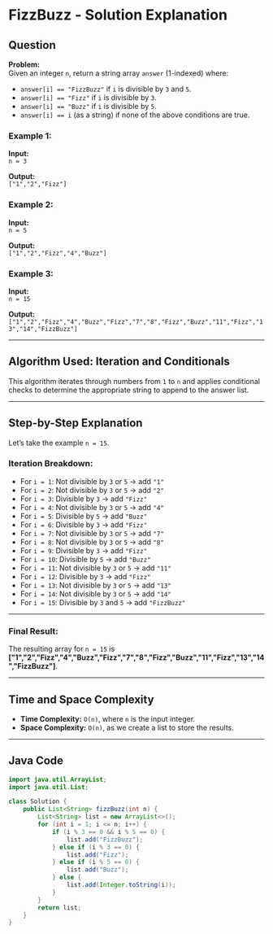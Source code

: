 # FizzBuzz - Solution Explanation

## Question

**Problem:**  
Given an integer `n`, return a string array `answer` (1-indexed) where:

- `answer[i] == "FizzBuzz"` if `i` is divisible by `3` and `5`.
- `answer[i] == "Fizz"` if `i` is divisible by `3`.
- `answer[i] == "Buzz"` if `i` is divisible by `5`.
- `answer[i] == i` (as a string) if none of the above conditions are true.

### Example 1:
**Input:**  
`n = 3`

**Output:**  
`["1","2","Fizz"]`

### Example 2:
**Input:**  
`n = 5`

**Output:**  
`["1","2","Fizz","4","Buzz"]`

### Example 3:
**Input:**  
`n = 15`

**Output:**  
`["1","2","Fizz","4","Buzz","Fizz","7","8","Fizz","Buzz","11","Fizz","13","14","FizzBuzz"]`

---

## Algorithm Used: Iteration and Conditionals

This algorithm iterates through numbers from `1` to `n` and applies conditional checks to determine the appropriate string to append to the answer list.

---

## Step-by-Step Explanation

Let’s take the example `n = 15`.

### Iteration Breakdown:

- For `i = 1`: Not divisible by `3` or `5` → add `"1"`
- For `i = 2`: Not divisible by `3` or `5` → add `"2"`
- For `i = 3`: Divisible by `3` → add `"Fizz"`
- For `i = 4`: Not divisible by `3` or `5` → add `"4"`
- For `i = 5`: Divisible by `5` → add `"Buzz"`
- For `i = 6`: Divisible by `3` → add `"Fizz"`
- For `i = 7`: Not divisible by `3` or `5` → add `"7"`
- For `i = 8`: Not divisible by `3` or `5` → add `"8"`
- For `i = 9`: Divisible by `3` → add `"Fizz"`
- For `i = 10`: Divisible by `5` → add `"Buzz"`
- For `i = 11`: Not divisible by `3` or `5` → add `"11"`
- For `i = 12`: Divisible by `3` → add `"Fizz"`
- For `i = 13`: Not divisible by `3` or `5` → add `"13"`
- For `i = 14`: Not divisible by `3` or `5` → add `"14"`
- For `i = 15`: Divisible by `3` and `5` → add `"FizzBuzz"`

---

### Final Result:
The resulting array for `n = 15` is **["1","2","Fizz","4","Buzz","Fizz","7","8","Fizz","Buzz","11","Fizz","13","14","FizzBuzz"]**.

---

## Time and Space Complexity

- **Time Complexity:** `O(n)`, where `n` is the input integer.
- **Space Complexity:** `O(n)`, as we create a list to store the results.

---

## Java Code

```java
import java.util.ArrayList;
import java.util.List;

class Solution {
    public List<String> fizzBuzz(int n) {
        List<String> list = new ArrayList<>();
        for (int i = 1; i <= n; i++) {
            if (i % 3 == 0 && i % 5 == 0) {
                list.add("FizzBuzz");
            } else if (i % 3 == 0) {
                list.add("Fizz");
            } else if (i % 5 == 0) {
                list.add("Buzz");
            } else {
                list.add(Integer.toString(i));
            }
        }
        return list;
    }
}
